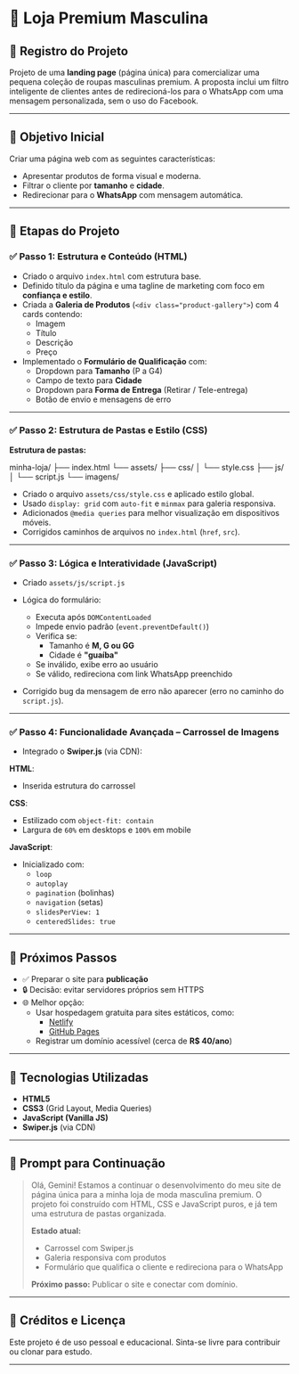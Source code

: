 # 🧥 Loja Premium Masculina

## 📌 Registro do Projeto

Projeto de uma **landing page** (página única) para comercializar uma pequena coleção de roupas masculinas premium. A proposta inclui um filtro inteligente de clientes antes de redirecioná-los para o WhatsApp com uma mensagem personalizada, sem o uso do Facebook.

---

## 🎯 Objetivo Inicial

Criar uma página web com as seguintes características:

- Apresentar produtos de forma visual e moderna.
- Filtrar o cliente por **tamanho** e **cidade**.
- Redirecionar para o **WhatsApp** com mensagem automática.

---

## 🚧 Etapas do Projeto

### ✅ Passo 1: Estrutura e Conteúdo (HTML)

- Criado o arquivo `index.html` com estrutura base.
- Definido título da página e uma tagline de marketing com foco em **confiança e estilo**.
- Criada a **Galeria de Produtos** (`<div class="product-gallery">`) com 4 cards contendo:
  - Imagem
  - Título
  - Descrição
  - Preço
- Implementado o **Formulário de Qualificação** com:
  - Dropdown para **Tamanho** (P a G4)
  - Campo de texto para **Cidade**
  - Dropdown para **Forma de Entrega** (Retirar / Tele-entrega)
  - Botão de envio e mensagens de erro

---

### ✅ Passo 2: Estrutura de Pastas e Estilo (CSS)

**Estrutura de pastas:**

minha-loja/
├── index.html
└── assets/
├── css/
│ └── style.css
├── js/
│ └── script.js
└── imagens/


- Criado o arquivo `assets/css/style.css` e aplicado estilo global.
- Usado `display: grid` com `auto-fit` e `minmax` para galeria responsiva.
- Adicionados `@media queries` para melhor visualização em dispositivos móveis.
- Corrigidos caminhos de arquivos no `index.html` (`href`, `src`).

---

### ✅ Passo 3: Lógica e Interatividade (JavaScript)

- Criado `assets/js/script.js`
- Lógica do formulário:
  - Executa após `DOMContentLoaded`
  - Impede envio padrão (`event.preventDefault()`)
  - Verifica se:
    - Tamanho é **M, G ou GG**
    - Cidade é **"guaíba"**
  - Se inválido, exibe erro ao usuário
  - Se válido, redireciona com link WhatsApp preenchido

- Corrigido bug da mensagem de erro não aparecer (erro no caminho do `script.js`).

---

### ✅ Passo 4: Funcionalidade Avançada – Carrossel de Imagens

- Integrado o **Swiper.js** (via CDN):

**HTML**:
- Inserida estrutura do carrossel

**CSS**:
- Estilizado com `object-fit: contain`
- Largura de `60%` em desktops e `100%` em mobile

**JavaScript**:
- Inicializado com:
  - `loop`
  - `autoplay`
  - `pagination` (bolinhas)
  - `navigation` (setas)
  - `slidesPerView: 1`
  - `centeredSlides: true`

---

## 🚀 Próximos Passos

- ✅ Preparar o site para **publicação**
- 🔒 Decisão: evitar servidores próprios sem HTTPS
- 🌐 Melhor opção:
  - Usar hospedagem gratuita para sites estáticos, como:
    - [Netlify](https://www.netlify.com/)
    - [GitHub Pages](https://pages.github.com/)
  - Registrar um domínio acessível (cerca de **R$ 40/ano**)

---

## 📝 Tecnologias Utilizadas

- **HTML5**
- **CSS3** (Grid Layout, Media Queries)
- **JavaScript (Vanilla JS)**
- **Swiper.js** (via CDN)

---

## 💬 Prompt para Continuação

> Olá, Gemini! Estamos a continuar o desenvolvimento do meu site de página única para a minha loja de moda masculina premium. O projeto foi construído com HTML, CSS e JavaScript puros, e já tem uma estrutura de pastas organizada.
>
> **Estado atual:**
> - Carrossel com Swiper.js
> - Galeria responsiva com produtos
> - Formulário que qualifica o cliente e redireciona para o WhatsApp
>
> **Próximo passo:** Publicar o site e conectar com domínio.

---

## 📎 Créditos e Licença

Este projeto é de uso pessoal e educacional. Sinta-se livre para contribuir ou clonar para estudo.

---

